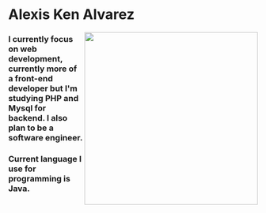 
<h1>Alexis Ken Alvarez</h1> <img src="https://i.imgur.com/iYrDWy2.png" width="350" align="right">

### I currently focus on web development, currently more of a front-end developer but I'm studying PHP and Mysql for backend. I also plan to be a software engineer.
### Current language I use for programming is Java.




<!--
**AlexisKenAlvarez/AlexisKenAlvarez** is a ✨ _special_ ✨ repository because its `README.md` (this file) appears on your GitHub profile.

Here are some ideas to get you started:

- 🔭 I’m currently working on ...
- 🌱 I’m currently learning ...
- 👯 I’m looking to collaborate on ...
- 🤔 I’m looking for help with ...
- 💬 Ask me about ...
- 📫 How to reach me: ...
- 😄 Pronouns: ...
- ⚡ Fun fact: ...
-->
